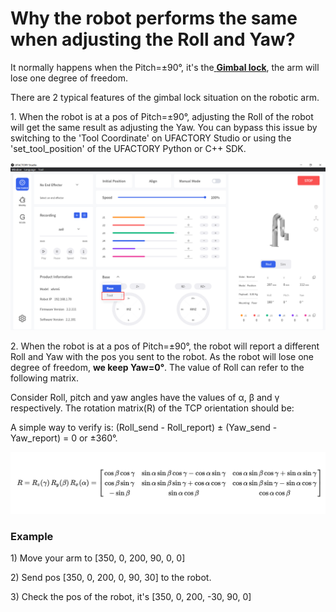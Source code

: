 
# Why the robot performs the same when adjusting the Roll and Yaw?

It normally happens when the Pitch=±90°, it's the[ **Gimbal lock**](https://en.wikipedia.org/wiki/Gimbal\_lock), the arm will lose one degree of freedom.

There are 2 typical features of the gimbal lock situation on the robotic arm.



1\. When the robot is at a pos of Pitch=±90°, adjusting the Roll of the robot will get the same result as adjusting the Yaw. You can bypass this issue by switching to the 'Tool Coordinate' on UFACTORY Studio or using the 'set\_tool\_position' of the UFACTORY Python or C++ SDK.

![](../assets/tool_coordinate.png)

2\. When the robot is at a pos of Pitch=±90°, the robot will report a different Roll and Yaw with the pos you sent to the robot. As the robot will lose one degree of freedom, **we keep Yaw=0°**. The value of Roll can refer to the following matrix.

Consider Roll, pitch and yaw angles have the values of α, β and γ respectively. The rotation matrix(R) of the TCP orientation should be:

A simple way to verify is:  (Roll\_send - Roll\_report) ±  (Yaw\_send - Yaw\_report) = 0 or ±360°.

![](../assets/rotation_matrix(1).jpg)

### Example 

1\) Move your arm to \[350, 0, 200, 90, 0, 0]

2\) Send pos \[350, 0, 200,  0, 90, 30] to the robot.

3\) Check the pos of the robot, it's \[350, 0, 200, -30, 90, 0]

